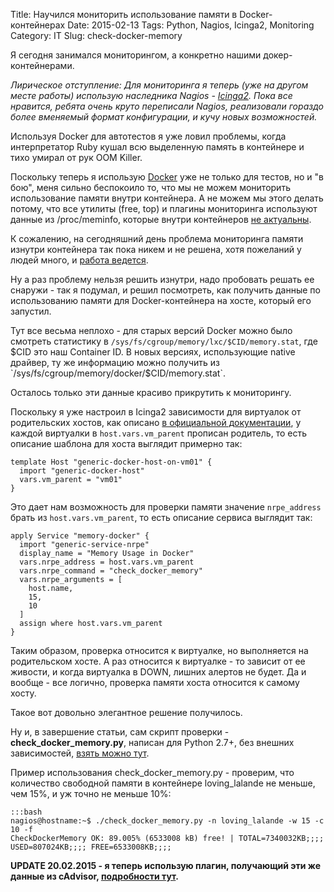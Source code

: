 Title: Научился мониторить использование памяти в Docker-контейнерах
Date: 2015-02-13
Tags:   Python, Nagios, Icinga2, Monitoring
Category: IT
Slug: check-docker-memory

Я сегодня занимался мониторингом, а конкретно нашими докер-контейнерами.

*Лирическое отступление:
Для мониторинга я теперь (уже на другом месте работы) использую
наследника Nagios - [Icinga2](https://www.icinga.org/icinga/icinga-2/).
Пока все нравится, ребята очень круто переписали Nagios, реализовали гораздо
более вменяемый формат конфигурации, и кучу новых возможностей.*

Используя Docker для автотестов я уже ловил проблемы, когда интерпретатор Ruby
кушал всю выделенную память в контейнере и тихо умирал от рук OOM Killer.

Поскольку теперь я использую [Docker](http://docker.io) уже не только для тестов,
но и "в бою", меня сильно беспокоило то, что мы не можем мониторить
использование памяти внутри контейнера.
А не можем мы этого делать потому, что все утилиты (free, top) и плагины мониторинга
используют данные из /proc/meminfo, которые внутри контейнеров
[не актуальны](http://fabiokung.com/2014/03/13/memory-inside-linux-containers/).

К сожалению, на сегодняшний день проблема мониторинга памяти изнутри контейнера
так пока никем и не решена, хотя пожеланий у людей много, и [работа ведется](https://github.com/docker/docker/issues/8427).

Ну а раз проблему нельзя решить изнутри, надо пробовать решать ее снаружи - так я подумал,
и решил посмотреть, как получить данные по использованию памяти для Docker-контейнера на хосте, который его запустил.

Тут все весьма неплохо - для старых версий Docker можно было смотреть статистику
в `/sys/fs/cgroup/memory/lxc/$CID/memory.stat`, где $CID это наш Container ID.
В новых версиях, использующие native драйвер, ту же информацию можно получить из
`/sys/fs/cgroup/memory/docker/$CID/memory.stat`.

Осталось только эти данные красиво прикрутить к мониторингу.

Поскольку я уже настроил в Icinga2 зависимости для виртуалок от родительских хостов,
как описано [в официальной документации](http://docs.icinga.org/icinga2/latest/doc/module/icinga2/chapter/monitoring-basics#dependencies),
у каждой виртуалки в `host.vars.vm_parent` прописан родитель, то есть
описание шаблона для хоста выглядит примерно так:

    template Host "generic-docker-host-on-vm01" {
      import "generic-docker-host"
      vars.vm_parent = "vm01"
    }

Это дает нам возможность для проверки памяти значение `nrpe_address` брать
из `host.vars.vm_parent`, то есть описание сервиса выглядит так:

    apply Service "memory-docker" {
      import "generic-service-nrpe"
      display_name = "Memory Usage in Docker"
      vars.nrpe_address = host.vars.vm_parent
      vars.nrpe_command = "check_docker_memory"
      vars.nrpe_arguments = [
        host.name,
        15,
        10
      ]
      assign where host.vars.vm_parent
    }

Таким образом, проверка относится к виртуалке, но выполняется
на родительском хосте. А раз относится к виртуалке - то зависит от ее живости, и когда виртуалка в DOWN, лишних алертов не будет. Да и вообще - все логично, проверка памяти хоста относится к самому хосту.

Такое вот довольно элегантное решение получилось.

Ну и, в завершение статьи, сам скрипт проверки - **check_docker_memory.py**, написан для Python 2.7+, без внешних зависимостей,
[взять можно тут](https://github.com/abulimov/utils/blob/master/nagios/check_docker_memory.py).

Пример использования check_docker_memory.py - проверим, что количество свободной памяти в контейнере
loving_lalande не меньше, чем 15%, и уж точно не меньше 10%:

    :::bash
    nagios@hostname:~$ ./check_docker_memory.py -n loving_lalande -w 15 -c 10 -f
    CheckDockerMemory OK: 89.005% (6533008 kB) free! | TOTAL=7340032KB;;;; USED=807024KB;;;; FREE=6533008KB;;;;

**UPDATE 20.02.2015 - я теперь использую плагин, получающий эти же данные из cAdvisor, [подробности тут](/it/check-cadvisor).**
